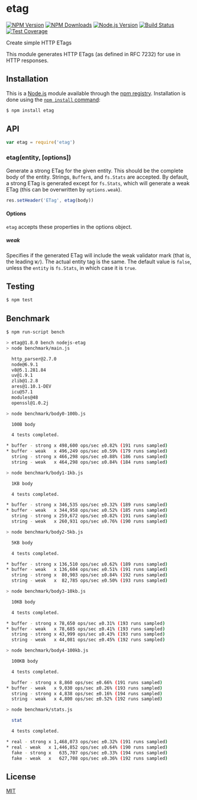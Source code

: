 # etag

[![NPM Version][npm-image]][npm-url]
[![NPM Downloads][downloads-image]][downloads-url]
[![Node.js Version][node-version-image]][node-version-url]
[![Build Status][travis-image]][travis-url]
[![Test Coverage][coveralls-image]][coveralls-url]

Create simple HTTP ETags

This module generates HTTP ETags (as defined in RFC 7232) for use in
HTTP responses.

## Installation

This is a [Node.js](https://nodejs.org/en/) module available through the
[npm registry](https://www.npmjs.com/). Installation is done using the
[`npm install` command](https://docs.npmjs.com/getting-started/installing-npm-packages-locally):

```sh
$ npm install etag
```

## API

<!-- eslint-disable no-unused-vars --> 

```js
var etag = require('etag')
```

### etag(entity, [options])

Generate a strong ETag for the given entity. This should be the complete
body of the entity. Strings, `Buffer`s, and `fs.Stats` are accepted. By
default, a strong ETag is generated except for `fs.Stats`, which will
generate a weak ETag (this can be overwritten by `options.weak`).

<!-- eslint-disable no-undef --> 

```js
res.setHeader('ETag', etag(body))
```

#### Options

`etag` accepts these properties in the options object.

##### weak

Specifies if the generated ETag will include the weak validator mark (that
is, the leading `W/`). The actual entity tag is the same. The default value
is `false`, unless the `entity` is `fs.Stats`, in which case it is `true`.

## Testing

```sh
$ npm test
```

## Benchmark

```bash
$ npm run-script bench

> etag@1.8.0 bench nodejs-etag
> node benchmark/main.js

  http_parser@2.7.0
  node@6.9.1
  v8@5.1.281.84
  uv@1.9.1
  zlib@1.2.8
  ares@1.10.1-DEV
  icu@57.1
  modules@48
  openssl@1.0.2j

> node benchmark/body0-100b.js

  100B body

  4 tests completed.

* buffer - strong x 498,600 ops/sec ±0.82% (191 runs sampled)
* buffer - weak   x 496,249 ops/sec ±0.59% (179 runs sampled)
  string - strong x 466,298 ops/sec ±0.88% (186 runs sampled)
  string - weak   x 464,298 ops/sec ±0.84% (184 runs sampled)

> node benchmark/body1-1kb.js

  1KB body

  4 tests completed.

* buffer - strong x 346,535 ops/sec ±0.32% (189 runs sampled)
* buffer - weak   x 344,958 ops/sec ±0.52% (185 runs sampled)
  string - strong x 259,672 ops/sec ±0.82% (191 runs sampled)
  string - weak   x 260,931 ops/sec ±0.76% (190 runs sampled)

> node benchmark/body2-5kb.js

  5KB body

  4 tests completed.

* buffer - strong x 136,510 ops/sec ±0.62% (189 runs sampled)
* buffer - weak   x 136,604 ops/sec ±0.51% (191 runs sampled)
  string - strong x  80,903 ops/sec ±0.84% (192 runs sampled)
  string - weak   x  82,785 ops/sec ±0.50% (193 runs sampled)

> node benchmark/body3-10kb.js

  10KB body

  4 tests completed.

* buffer - strong x 78,650 ops/sec ±0.31% (193 runs sampled)
* buffer - weak   x 78,685 ops/sec ±0.41% (193 runs sampled)
  string - strong x 43,999 ops/sec ±0.43% (193 runs sampled)
  string - weak   x 44,081 ops/sec ±0.45% (192 runs sampled)

> node benchmark/body4-100kb.js

  100KB body

  4 tests completed.

  buffer - strong x 8,860 ops/sec ±0.66% (191 runs sampled)
* buffer - weak   x 9,030 ops/sec ±0.26% (193 runs sampled)
  string - strong x 4,838 ops/sec ±0.16% (194 runs sampled)
  string - weak   x 4,800 ops/sec ±0.52% (192 runs sampled)

> node benchmark/stats.js

  stat

  4 tests completed.

* real - strong x 1,468,073 ops/sec ±0.32% (191 runs sampled)
* real - weak   x 1,446,852 ops/sec ±0.64% (190 runs sampled)
  fake - strong x   635,707 ops/sec ±0.33% (194 runs sampled)
  fake - weak   x   627,708 ops/sec ±0.36% (192 runs sampled)
```

## License

[MIT](LICENSE)

[npm-image]: https://img.shields.io/npm/v/etag.svg
[npm-url]: https://npmjs.org/package/etag
[node-version-image]: https://img.shields.io/node/v/etag.svg
[node-version-url]: https://nodejs.org/en/download/
[travis-image]: https://img.shields.io/travis/jshttp/etag/master.svg
[travis-url]: https://travis-ci.org/jshttp/etag
[coveralls-image]: https://img.shields.io/coveralls/jshttp/etag/master.svg
[coveralls-url]: https://coveralls.io/r/jshttp/etag?branch=master
[downloads-image]: https://img.shields.io/npm/dm/etag.svg
[downloads-url]: https://npmjs.org/package/etag
